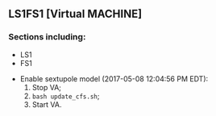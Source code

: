 ## LS1FS1 [Virtual MACHINE]

### Sections including:
- LS1
- FS1

* Enable sextupole model (2017-05-08 12:04:56 PM EDT):
  1. Stop VA;
  2. ``bash update_cfs.sh``;
  3. Start VA.
